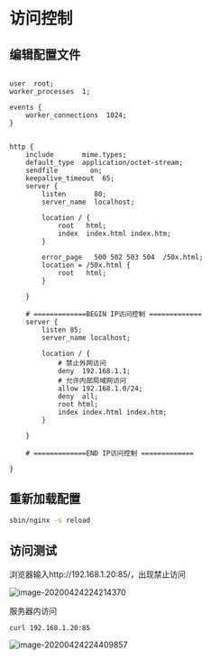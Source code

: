 # 访问控制



## 编辑配置文件

```

user  root;
worker_processes  1;

events {
    worker_connections  1024;
}


http {
    include       mime.types;
    default_type  application/octet-stream;
    sendfile        on;
    keepalive_timeout  65;
    server {
        listen       80;
        server_name  localhost;

        location / {
            root   html;
            index  index.html index.htm;
        }

        error_page   500 502 503 504  /50x.html;
        location = /50x.html {
            root   html;
        }

    }
	
	# =============BEGIN IP访问控制 =============	
	server {
		listen 85;
		server_name localhost;
		
		location / {
			# 禁止外网访问
			deny  192.168.1.1;
			# 允许内部局域网访问
			allow 192.168.1.0/24;
			deny  all;
			root html;
			index index.html index.htm;
		}

    }
	
	# =============END IP访问控制 =============

}

```



## 重新加载配置

```sh
sbin/nginx -s reload
```



## 访问测试

浏览器输入http://192.168.1.20:85/，出现禁止访问

![image-20200424224214370](https://gitee.com/AlanLee97/assert/raw/master/note_images/20200424224222-227178.png)

服务器内访问

```
curl 192.168.1.20:85
```

![image-20200424224409857](https://gitee.com/AlanLee97/assert/raw/master/note_images/20200424224410-308849.png)